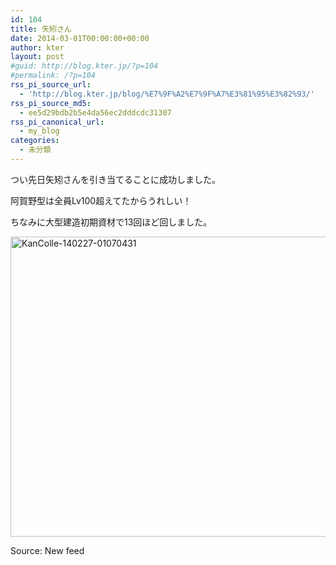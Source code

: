 ```yaml
---
id: 104
title: 矢矧さん
date: 2014-03-01T00:00:00+00:00
author: kter
layout: post
#guid: http://blog.kter.jp/?p=104
#permalink: /?p=104
rss_pi_source_url:
  - 'http://blog.kter.jp/blog/%E7%9F%A2%E7%9F%A7%E3%81%95%E3%82%93/'
rss_pi_source_md5:
  - ee5d29bdb2b5e4da56ec2dddcdc31307
rss_pi_canonical_url:
  - my_blog
categories:
  - 未分類
---
```

つい先日矢矧さんを引き当てることに成功しました。

阿賀野型は全員Lv100超えてたからうれしい！

ちなみに大型建造初期資材で13回ほど回しました。

[<img class="alignnone size-full wp-image-102" alt="KanColle-140227-01070431" src="http:&#047;&#047;img.kter.jp&#047;wp-content&#047;uploads&#047;2014&#047;03&#047;KanColle-140227-01070431.png" width="800" height="480" />](http:&#047;&#047;img.kter.jp&#047;wp-content&#047;uploads&#047;2014&#047;03&#047;KanColle-140227-01070431.png)

Source: New feed